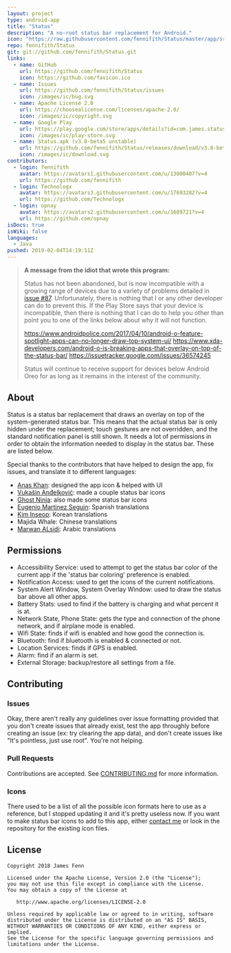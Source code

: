 ```yaml
---
layout: project
type: android-app
title: "Status"
description: "A no-root status bar replacement for Android."
icon: "https://raw.githubusercontent.com/fennifith/Status/master/app/src/main/res/mipmap-xxxhdpi/ic_launcher_web.png"
repo: fennifith/Status
git: git://github.com/fennifith/Status.git
links:
  - name: GitHub
    url: https://github.com/fennifith/Status
    icon: https://github.com/favicon.ico
  - name: Issues
    url: https://github.com/fennifith/Status/issues
    icon: /images/ic/bug.svg
  - name: Apache License 2.0
    url: https://choosealicense.com/licenses/apache-2.0/
    icon: /images/ic/copyright.svg
  - name: Google Play
    url: https://play.google.com/store/apps/details?id=com.james.status
    icon: /images/ic/play-store.svg
  - name: Status.apk (v3.8-beta5 unstable)
    url: https://github.com/fennifith/Status/releases/download/v3.8-beta5/Status.apk
    icon: /images/ic/download.svg
contributors:
  - login: fennifith
    avatar: https://avatars1.githubusercontent.com/u/13000407?v=4
    url: https://github.com/fennifith
  - login: Technologx
    avatar: https://avatars3.githubusercontent.com/u/17693282?v=4
    url: https://github.com/Technologx
  - login: opnay
    avatar: https://avatars2.githubusercontent.com/u/1689721?v=4
    url: https://github.com/opnay
isDocs: true
isWiki: false
languages:
  - Java
pushed: 2019-02-04T14:19:11Z
---
```


> **A message from the idiot that wrote this program:**
> 
> Status has not been abandoned, but is now incompatible with a growing range of devices due to a variety of problems detailed in [issue #87](https://github.com/TheAndroidMaster/Status/issues/87). Unfortunately, there is nothing that I or any other developer can do to prevent this. If the Play Store says that your device is incompatible, then there is nothing that I can do to help you other than point you to one of the links below about why it will not function.
> 
> https://www.androidpolice.com/2017/04/10/android-o-feature-spotlight-apps-can-no-longer-draw-top-system-ui/
> https://www.xda-developers.com/android-o-is-breaking-apps-that-overlay-on-top-of-the-status-bar/
> https://issuetracker.google.com/issues/36574245
> 
> Status will continue to receive support for devices below Android Oreo for as long as it remains in the interest of the community.

## About

Status is a status bar replacement that draws an overlay on top of the system-generated status bar. This means that the actual status bar is only hidden under the replacement; touch gestures are not overridden, and the standard notification panel is still shown. It needs a lot of permissions in order to obtain the information needed to display in the status bar. These are listed below.

Special thanks to the contributors that have helped to design the app, fix issues, and translate it to different languages:
- [Anas Khan](https://twitter.com/MAKTHG): designed the app icon & helped with UI
- [Vukašin Anđelković](https://dribbble.com/zavukodlak): made a couple status bar icons
- [Ghost Ninja](https://technologx.com/): also made some status bar icons
- [Eugenio Martinez Seguin](https://github.com/Ryo567): Spanish translations
- [Kim Inseop](https://github.com/opnay): Korean translations
- Majida Whale: Chinese translations
- [Marwan ALsidi](https://github.com/Alsidi-Group): Arabic translations

## Permissions
- Accessibility Service: used to attempt to get the status bar color of the current app if the 'status bar coloring' preference is enabled.
- Notification Access: used to get the icons of the current notifications.
- System Alert Window, System Overlay Window: used to draw the status bar above all other apps.
- Battery Stats: used to find if the battery is charging and what percent it is at.
- Network State, Phone State: gets the type and connection of the phone network, and if airplane mode is enabled.
- Wifi State: finds if wifi is enabled and how good the connection is.
- Bluetooth: find if bluetooth is enabled & connected or not.
- Location Services: finds if GPS is enabled.
- Alarm: find if an alarm is set.
- External Storage: backup/restore all settings from a file.

## Contributing
### Issues
Okay, there aren't really any guidelines over issue formatting provided that you don't create issues that already exist, test the app throughly before creating an issue (ex: try clearing the app data), and don't create issues like "It's pointless, just use root". You're not helping.

### Pull Requests
Contributions are accepted. See [CONTRIBUTING.md](https://github.com/fennifith/Status/blob/master/./.github/CONTRIBUTING.md) for more information.

### Icons
There used to be a list of all the possible icon formats here to use as a reference, but I stopped updating it and it's pretty useless now. If you want to make status bar icons to add to this app, either [contact me](mailto:contact@jfenn.me) or look in the repository for the existing icon files.

## License

```nohighlight
Copyright 2018 James Fenn

Licensed under the Apache License, Version 2.0 (the "License");
you may not use this file except in compliance with the License.
You may obtain a copy of the License at

   http://www.apache.org/licenses/LICENSE-2.0

Unless required by applicable law or agreed to in writing, software
distributed under the License is distributed on an "AS IS" BASIS,
WITHOUT WARRANTIES OR CONDITIONS OF ANY KIND, either express or implied.
See the License for the specific language governing permissions and
limitations under the License.
```
